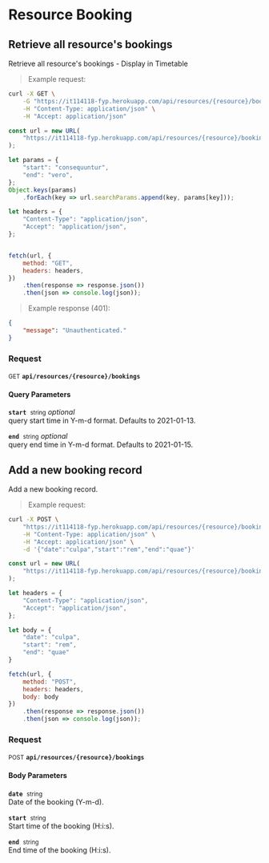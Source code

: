 # Resource Booking


## Retrieve all resource&#039;s bookings

Retrieve all resource&#039;s bookings - Display in Timetable




> Example request:

```bash
curl -X GET \
    -G "https://it114118-fyp.herokuapp.com/api/resources/{resource}/bookings?start=consequuntur&end=vero" \
    -H "Content-Type: application/json" \
    -H "Accept: application/json"
```

```javascript
const url = new URL(
    "https://it114118-fyp.herokuapp.com/api/resources/{resource}/bookings"
);

let params = {
    "start": "consequuntur",
    "end": "vero",
};
Object.keys(params)
    .forEach(key => url.searchParams.append(key, params[key]));

let headers = {
    "Content-Type": "application/json",
    "Accept": "application/json",
};


fetch(url, {
    method: "GET",
    headers: headers,
})
    .then(response => response.json())
    .then(json => console.log(json));
```


> Example response (401):

```json
{
    "message": "Unauthenticated."
}
```

### Request
<small class="badge badge-green">GET</small>
 **`api/resources/{resource}/bookings`**

<h4 class="fancy-heading-panel"><b>Query Parameters</b></h4>
<code><b>start</b></code>&nbsp; <small>string</small>         <i>optional</i>    <br>
    query start time in Y-m-d format. Defaults to 2021-01-13.

<code><b>end</b></code>&nbsp; <small>string</small>         <i>optional</i>    <br>
    query end time in Y-m-d format. Defaults to 2021-01-15.



## Add a new booking record

Add a new booking record.




> Example request:

```bash
curl -X POST \
    "https://it114118-fyp.herokuapp.com/api/resources/{resource}/bookings" \
    -H "Content-Type: application/json" \
    -H "Accept: application/json" \
    -d '{"date":"culpa","start":"rem","end":"quae"}'

```

```javascript
const url = new URL(
    "https://it114118-fyp.herokuapp.com/api/resources/{resource}/bookings"
);

let headers = {
    "Content-Type": "application/json",
    "Accept": "application/json",
};

let body = {
    "date": "culpa",
    "start": "rem",
    "end": "quae"
}

fetch(url, {
    method: "POST",
    headers: headers,
    body: body
})
    .then(response => response.json())
    .then(json => console.log(json));
```



### Request
<small class="badge badge-black">POST</small>
 **`api/resources/{resource}/bookings`**

<h4 class="fancy-heading-panel"><b>Body Parameters</b></h4>
<code><b>date</b></code>&nbsp; <small>string</small>     <br>
    Date of the booking (Y-m-d).

<code><b>start</b></code>&nbsp; <small>string</small>     <br>
    Start time of the booking (H:i:s).

<code><b>end</b></code>&nbsp; <small>string</small>     <br>
    End time of the booking (H:i:s).




